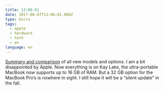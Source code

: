```yaml
---
title: 13:06:01
date: 2017-06-07T13:06:01.000Z
type: micro
tags:
  - apple
  - hardware
  - tech
  - en
language: en
---
```


[Summary and comparison](https://www.anandtech.com/show/11519/apple-updates-mac-laptops-pro-vanilla-air-all-get-new-cpus) of all new models and options. I am a bit disappointed by Apple. Now everything is on Kay Lake, the ultra-portable MacBook now supports up to 16 GB of RAM. But a 32 GB option for the MacBook Pro’s is nowhere in sight. I still hope it will be a “silent update” in the fall.
